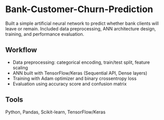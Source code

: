 # Bank-Customer-Churn-Prediction
Built a simple artificial neural network to predict whether bank clients will leave or remain. Included data preprocessing, ANN architecture design, training, and performance evaluation.

## Workflow
- Data preprocessing: categorical encoding, train/test split, feature scaling  
- ANN built with TensorFlow/Keras (Sequential API, Dense layers)  
- Training with Adam optimizer and binary crossentropy loss  
- Evaluation using accuracy score and confusion matrix  

## Tools
Python, Pandas, Scikit-learn, TensorFlow/Keras
